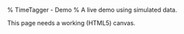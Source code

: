 % TimeTagger - Demo
% A live demo using simulated data.



<script>

window.addEventListener("load", function() {
    if (!window.browser_supported) {return;}
    window.store = new window.stores.DemoDataStore();
    var canvas_element = document.getElementById('canvas');
    window.canvas = new window.front.TimeTaggerCanvas(canvas_element);

    // Notify user that this is the Demo
    var dialog = new dialogs.DemoInfoDialog(window.canvas);
    setTimeout(dialog.open, 200);

    // In the demo, enter dev-mode when serving on localhost
    if (location.hostname == "localhost" || location.hostname == "127.0.0.1") {
        enable_check_update_on_dbl_click();
    }
});


function set_demotime() {
    // Call to run demo at a specific moment in time, nice for making screenshots
    var demodeltatime = dt.now() - new Date("2021-03-11T16:15:00").getTime() / 1000;
    dt.now = function() { return new Date().getTime() / 1000 - demodeltatime};
}


function enable_check_update_on_dbl_click() {
    // More of a dev-mode so we can make a change, restart server,
    // and then double-click in app to auto-refresh when new version is detected.

    // SW supported?
    if (!('serviceWorker' in navigator)) { return; }

    // Structure for the PWA workflow
    window.pwa = {
        sw_reg: null, // set when sw is registered

        update: function () {
            console.log("Checking for update ...")
            if (window.pwa.sw_reg) { window.pwa.sw_reg.update(); }
        },
    };

    // Register the service worker
    navigator.serviceWorker.register('sw.js').then(reg => { window.pwa.sw_reg = reg; });

    // Detect when a new service worker is activated. This happens after an update
    // (or just after page load) when a new SW is found, installed, and activated.
    var page_start_time = performance.now();
    navigator.serviceWorker.addEventListener('controllerchange', function () {
        console.log("New service worker detected.")
        // Prevent continuous refresh when dev tool SW refresh is on
        if (page_start_time === null) { return; }
        if (performance.now() - page_start_time < 3000) {
            page_start_time = null;
            window.location.reload();  // User just arrived/refreshed, auto-refresh is ok
        }
    });

    // Double-click invokes an update that will auto-refresh when a new version is found
    document.body.ondblclick = function ()  {
        page_start_time = performance.now();
        window.pwa.update();
    };
}
</script>

<canvas id='canvas'>This page needs a working (HTML5) canvas.</canvas>
